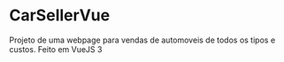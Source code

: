 # CarSellerVue
Projeto de uma webpage para vendas de automoveis de todos os tipos e custos. Feito em VueJS 3

